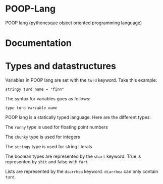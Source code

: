 # POOP-Lang
POOP lang (pythonesque object oriented programming language)
# Documentation
# Types and datastructures
Variables in POOP lang are set with the `turd` keyword. Take this example:

```stringy turd name = "finn"```

The syntax for variables goes as follows:

<code>_type_ turd _variable name_</code>

POOP lang is a statically typed language. Here are the different types:

The `runny` type is used for floating point numbers

The `chunky` type is used for integers

The `stringy` type is used for string literals

The boolean types are represented by the `shart` keyword. True is represented by `shit` and false with `fart`

Lists are represented by the `diarrhea` keyword. `diarrhea` can only contain `turd`.
